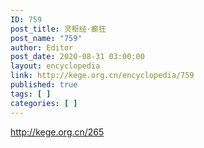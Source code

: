 ```yaml
---
ID: 759
post_title: 灵枢经·癫狂
post_name: "759"
author: Editor
post_date: 2020-08-31 03:00:00
layout: encyclopedia
link: http://kege.org.cn/encyclopedia/759
published: true
tags: [ ]
categories: [ ]
---
```

http://kege.org.cn/265